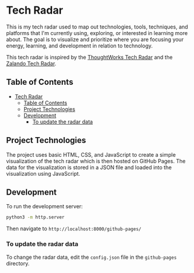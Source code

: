 # Tech Radar

This is my tech radar used to map out technologies, tools, techniques, and platforms that I'm currently using, exploring, or interested in learning more about. The goal is to visualize and prioritize where you are focusing your energy, learning, and development in relation to technology.

This tech radar is inspired by the [ThoughtWorks Tech Radar](https://www.thoughtworks.com/radar) and the [Zalando Tech Radar](https://engineering.zalando.com/tags/tech-radar.html).

## Table of Contents

- [Tech Radar](#tech-radar)
  - [Table of Contents](#table-of-contents)
  - [Project Technologies](#project-technologies)
  - [Development](#development)
    - [To update the radar data](#to-update-the-radar-data)

## Project Technologies

The project uses basic HTML, CSS, and JavaScript to create a simple visualization of the tech radar which is then hosted on GitHub Pages. The data for the visualization is stored in a JSON file and loaded into the visualization using JavaScript.

## Development

To run the development server:

```bash
python3 -m http.server
```

Then navigate to `http://localhost:8000/github-pages/`

### To update the radar data

To change the radar data, edit the `config.json` file in the `github-pages` directory.

